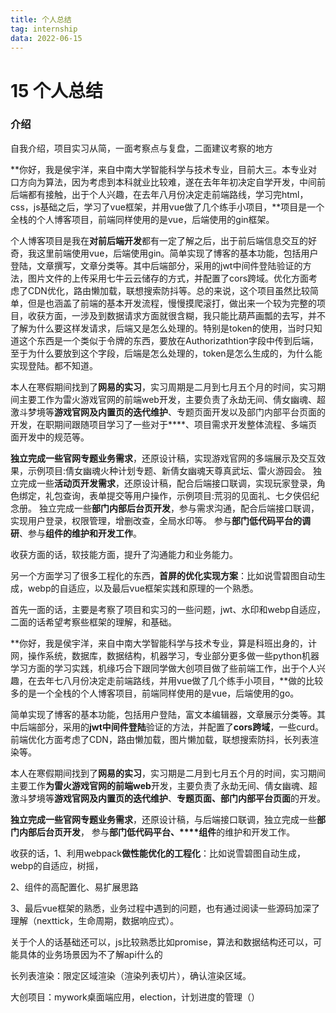 ```yaml
---
title: 个人总结
tag: internship
data: 2022-06-15
---
```

# 15 个人总结

### 介绍

自我介绍，项目实习从简，一面考察点与复盘，二面建议考察的地方

**你好，我是侯宇洋，来自中南大学智能科学与技术专业，目前大三。本专业对口方向为算法，因为考虑到本科就业比较难，遂在去年年初决定自学开发，中间前后端都有接触，出于个人兴趣，在去年八月份决定走前端路线，学习完html，css，js基础之后，学习了vue框架，并用vue做了几个练手小项目，**项目是一个全栈的个人博客项目，前端同样使用的是vue，后端使用的gin框架。

个人博客项目是我在**对前后端开发**都有一定了解之后，出于前后端信息交互的好奇，我这里前端使用vue，后端使用gin。简单实现了博客的基本功能，包括用户登陆，文章撰写，文章分类等。其中后端部分，采用的jwt中间件登陆验证的方法，图片文件的上传采用七牛云云储存的方式，并配置了cors跨域。优化方面考虑了CDN优化，路由懒加载，联想搜索防抖等。总的来说，这个项目虽然比较简单，但是也涵盖了前端的基本开发流程，慢慢摸爬滚打，做出来一个较为完整的项目，收获方面，一涉及到数据请求方面就很含糊，我只能比葫芦画瓢的去写，并不了解为什么要这样发请求，后端又是怎么处理的。特别是token的使用，当时只知道这个东西是一个类似于令牌的东西，要放在Authorizathtion字段中传到后端，至于为什么要放到这个字段，后端是怎么处理的，token是怎么生成的，为什么能实现登陆。都不知道。

本人在寒假期间找到了**网易的实习**，实习周期是二月到七月五个月的时间，实习期间主要工作为雷火游戏官网的前端web开发，主要负责了永劫无间、倩女幽魂、超激斗梦境等**游戏官网及内置页的迭代维护**、专题页面开发以及部门内部平台页面的开发，在职期间跟随项目学习了一些对于****、项目需求开发整体流程、多端页面开发中的规范等。

**独立完成一些官网专题业务需求**，还原设计稿，实现游戏官网的多端展示及交互效果，示例项目:倩女幽魂火种计划专题、新倩女幽魂天尊真武坛、雷火游园会。 独立完成一些**活动页开发需求**，还原设计稿，配合后端接口联调，实现玩家登录，角色绑定，礼包查询，表单提交等用户操作，示例项目:荒羽的见面礼、七夕侠侣纪念册。 独立完成一些**部门内部后台页开发**，参与需求沟通，配合后端接口联调，实现用户登录，权限管理，增删改查，全局水印等。 参与**部门低代码平台的调研**、参与**组件的维护和开发工作**。

收获方面的话，软技能方面，提升了沟通能力和业务能力。

另一个方面学习了很多工程化的东西，**首屏的优化实现方案**：比如说雪碧图自动生成，webp的自适应，以及最后vue框架实践和原理的一个熟悉。

首先一面的话，主要是考察了项目和实习的一些问题，jwt、水印和webp自适应，二面的话希望考察些框架的理解，和基础。







**你好，我是侯宇洋，来自中南大学智能科学与技术专业，算是科班出身的，计网，操作系统，数据库，数据结构，机器学习，专业部分更多做一些python机器学习方面的学习实践，机缘巧合下跟同学做大创项目做了些前端工作，出于个人兴趣，在去年七八月份决定走前端路线，并用vue做了几个练手小项目，**做的比较多的是一个全栈的个人博客项目，前端同样使用的是vue，后端使用的go。

简单实现了博客的基本功能，包括用户登陆，富文本编辑器，文章展示分类等。其中后端部分，采用的**jwt中间件登陆**验证的方法，并配置了**cors跨域**，一些curd。前端优化方面考虑了CDN，路由懒加载，图片懒加载，联想搜索防抖，长列表渲染等。

本人在寒假期间找到了**网易的实习**，实习期是二月到七月五个月的时间，实习期间主要工作**为雷火游戏官网的前端web**开发，主要负责了永劫无间、倩女幽魂、超激斗梦境等**游戏官网及内置页的迭代维护**、**专题页面、部门内部平台页面**的开发。

**独立完成一些官网专题业务需求**，还原设计稿，与后端接口联调，独立完成一些**部门内部后台页开发**， 参与**部门低代码平台、****组件**的维护和开发工作。

收获的话，1、利用webpack**做性能优化的工程化**：比如说雪碧图自动生成，webp的自适应，树摇，

2、组件的高配置化、易扩展思路

3、最后vue框架的熟悉，业务过程中遇到的问题，也有通过阅读一些源码加深了理解（nexttick，生命周期，数据响应式）。

关于个人的话基础还可以，js比较熟悉比如promise，算法和数据结构还可以，可能具体的业务场景因为不了解api什么的



长列表渲染：限定区域渲染（渲染列表切片），确认渲染区域。

大创项目：mywork桌面端应用，election，计划进度的管理（）



